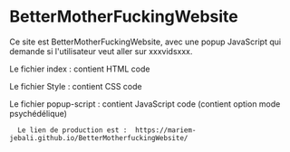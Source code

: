 # BetterMotherFuckingWebsite

Ce site est BetterMotherFuckingWebsite, avec une popup JavaScript qui demande si l'utilisateur veut aller sur xxxvidsxxx.
 
 Le fichier index : contient HTML code
 
 Le fichier Style : contient CSS code
 
 Le fichier popup-script : contient JavaScript code (contient option mode psychédélique)
 
      Le lien de production est :  https://mariem-jebali.github.io/BetterMotherfuckingWebsite/
